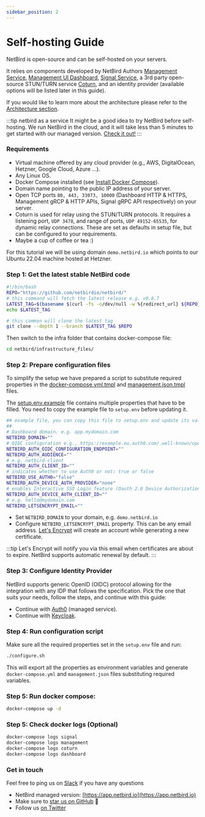 ```yaml
---
sidebar_position: 2
---
```


# Self-hosting Guide

NetBird is open-source and can be self-hosted on your servers.

It relies on components developed by NetBird Authors [Management Service](https://github.com/netbirdio/netbird/tree/main/management), [Management UI Dashboard](https://github.com/netbirdio/dashboard), [Signal Service](https://github.com/netbirdio/netbird/tree/main/signal),
a 3rd party open-source STUN/TURN service [Coturn](https://github.com/coturn/coturn), and an identity provider (available options will be listed later in this guide).

If you would like to learn more about the architecture please refer to the [Architecture section](/overview/architecture).

:::tip netbird as a service
It might be a good idea to try NetBird before self-hosting. 
We run NetBird in the cloud, and it will take less than 5 minutes to get started with our managed version. [Check it out!](https://netbird.io/pricing)
:::

### Requirements

- Virtual machine offered by any cloud provider (e.g., AWS, DigitalOcean, Hetzner, Google Cloud, Azure ...).
- Any Linux OS.
- Docker Compose installed (see [Install Docker Compose](https://docs.docker.com/compose/install/)).
- Domain name pointing to the public IP address of your server.
- Open TCP ports ```80, 443, 33073, 10000``` (Dashboard HTTP & HTTPS, Management gRCP & HTTP APIs, Signal gRPC API respectively) on your server.
- Coturn is used for relay using the STUN/TURN protocols. It requires a listening port, `UDP 3478`, and range of ports, `UDP 49152-65535`, for dynamic relay connections. These are set as defaults in setup file, but can be configured to your requirements.
- Maybe a cup of coffee or tea :)

For this tutorial we will be using domain ```demo.netbird.io``` which points to our Ubuntu 22.04 machine hosted at Hetzner.

### Step 1: Get the latest stable NetBird code

```bash 
#!/bin/bash
REPO="https://github.com/netbirdio/netbird/"
# this command will fetch the latest release e.g. v0.8.7
LATEST_TAG=$(basename $(curl -fs -o/dev/null -w %{redirect_url} ${REPO}releases/latest))
echo $LATEST_TAG

# this comman will clone the latest tag
git clone --depth 1 --branch $LATEST_TAG $REPO
```

Then switch to the infra folder that contains docker-compose file:

```bash 
cd netbird/infrastructure_files/
```
### Step 2:  Prepare configuration files

To simplify the setup we have prepared a script to substitute required properties in the [docker-compose.yml.tmpl](https://github.com/netbirdio/netbird/tree/main/infrastructure_files/docker-compose.yml.tmpl) and [management.json.tmpl](https://github.com/netbirdio/netbird/tree/main/infrastructure_files/management.json.tmpl) files.

The [setup.env.example](https://github.com/netbirdio/netbird/tree/main/infrastructure_files/setup.env.example) file contains multiple properties that have to be filled. You need to copy the example file to `setup.env` before updating it.

```bash
## example file, you can copy this file to setup.env and update its values
##
# Dashboard domain. e.g. app.mydomain.com
NETBIRD_DOMAIN=""
# OIDC configuration e.g., https://example.eu.auth0.com/.well-known/openid-configuration
NETBIRD_AUTH_OIDC_CONFIGURATION_ENDPOINT=""
NETBIRD_AUTH_AUDIENCE=""
# e.g. netbird-client
NETBIRD_AUTH_CLIENT_ID=""
# indicates whether to use Auth0 or not: true or false
NETBIRD_USE_AUTH0="false"
NETBIRD_AUTH_DEVICE_AUTH_PROVIDER="none"
# enables Interactive SSO Login feature (Oauth 2.0 Device Authorization Flow)
NETBIRD_AUTH_DEVICE_AUTH_CLIENT_ID=""
# e.g. hello@mydomain.com
NETBIRD_LETSENCRYPT_EMAIL=""
```

- Set ```NETBIRD_DOMAIN``` to your domain, e.g.  `demo.netbird.io`
- Configure ```NETBIRD_LETSENCRYPT_EMAIL``` property.
  This can be any email address. [Let's Encrypt](https://letsencrypt.org/) will create an account while generating a new certificate.

:::tip
Let's Encrypt will notify you via this email when certificates are about to expire. NetBird supports automatic renewal by default.
:::

### Step 3: Configure Identity Provider

NetBird supports generic OpenID (OIDC) protocol allowing for the integration with any IDP that follows the specification.
Pick the one that suits your needs, follow the steps, and continue with this guide:

- Continue with [Auth0](/integrations/identity-providers/self-hosted/using-netbird-with-auth0) (managed service).
- Continue with [Keycloak](/integrations/identity-providers/self-hosted/using-netbird-with-keycloak).

### Step 4: Run configuration script
Make sure all the required properties set in the ```setup.env``` file and run:

 ```bash
 ./configure.sh
 ```

This will export all the properties as environment variables and generate ```docker-compose.yml``` and ```management.json``` files substituting required variables.

### Step 5: Run docker compose:

```bash
docker-compose up -d
```
### Step 5: Check docker logs (Optional)

 ```bash
 docker-compose logs signal
 docker-compose logs management
 docker-compose logs coturn
 docker-compose logs dashboard
```

### Get in touch

Feel free to ping us on [Slack](https://join.slack.com/t/netbirdio/shared_invite/zt-vrahf41g-ik1v7fV8du6t0RwxSrJ96A) if you have any questions

- NetBird managed version: [https://app.netbird.io](https://app.netbird.io)
- Make sure to [star us on GitHub](https://github.com/netbirdio/netbird) :pray:
- Follow us [on Twitter](https://twitter.com/netbird)
